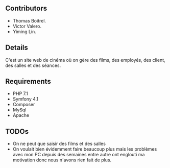 ## Contributors
* Thomas Boitrel.
* Victor Valero.
* Yiming Lin.

## Details

C'est un site web de cinéma où on gère des films, des employés, des client, des salles et des séances.

## Requirements
* PHP 7.1
* Symfony 4.1
* Composer
* MySql
* Apache

## TODOs
* On ne peut que saisir des films et des salles
* On voulait bien évidemment faire beaucoup plus mais les problèmes avec mon PC depuis des semaines entre autre ont englouti ma motivation donc nous n'avons rien fait de plus.